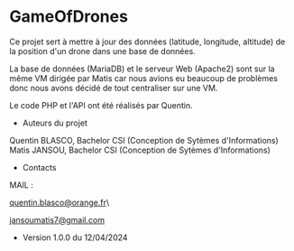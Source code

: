 # GameOfDrones

Ce projet sert à mettre à jour des données (latitude, longitude, altitude) de la position d'un drone dans une base de données.

La base de données (MariaDB) et le serveur Web (Apache2) sont sur la même VM dirigée par Matis car nous avions eu beaucoup de problèmes donc nous avons décidé de tout centraliser sur une VM.

Le code PHP et l'API ont été réalisés par Quentin.


* Auteurs du projet

Quentin BLASCO, Bachelor CSI (Conception de Sytèmes d'Informations)\
Matis JANSOU, Bachelor CSI (Conception de Sytèmes d'Informations)


* Contacts

MAIL :

quentin.blasco@orange.fr\

jansoumatis7@gmail.com


* Version 1.0.0 du 12/04/2024